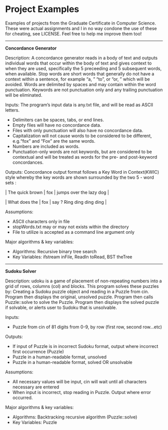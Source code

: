 # Project Examples
Examples of projects from the Graduate Certificate in Computer Science. 
These were actual assignments and I in no way condone the use of these 
for cheating, see LICENSE. Feel free to help me improve them too!

******************************************************************************
**Concordance Generator**

Description:
A concordance generator reads in a body of text and outputs individual words
that occur within the body of text and gives context to when they are used, 
specifically the 5 preceeding and 5 subsequent words, when available.
Stop words are short words that generally do not have a context within a 
sentence, for example “a, ” “to”, or “or, ” which will be avoided.
Words are delimited by spaces and may contain within the word punctuation.
Keywords are not punctuation only and any trailing punctuation will be 
eliminated.

Inputs: 
The program’s input data is any.txt file, and will be read as ASCII letters.
* Delimiters can be spaces, tabs, or end lines.
* Empty files will have no concordance data.
* Files with only punctuation will also have no concordance data.
* Capitalization will not cause words to be considered to be different, 
  e.g.“fox” and “Fox” are  the same words.
* Numbers are included as words.
* Punctuation-only words are not keywords, but are considered to be
  contextual and will be treated as words for the pre- and post-keyword
  concordances.

Outputs:
Concordance output format follows a Key Word in Context(KWIC) style whereby 
the key words are shown surrounded by the two 5 - word sets :

|  The quick brown | fox | jumps over the lazy dog    |

|    What does the | fox |	say ? Ring ding ding ding |

Assumptions:
* ASCII characters only in file
* stopWords.txt may or may not exists within the directory
* File to utilize is accepted as a command line argument only

Major algorithms & key variables:
* Algorithms: Recursive binary tree search
* Key Variables: ifstream inFile, ReadIn toRead, BST theTree

******************************************************************************
**Sudoku Solver**

Description:
udoku is a game of placement of non-repeating numbers into a grid of rows,
columns (col) and blocks. This program solves these puzzles by:
Creating a Sudoku puzzle object and reading in a Puzzle from cin. Program then
displays the original, unsolved puzzle. Program then calls Puzzle::solve
to solve the Puzzle. Program then displays the solved puzzle if solvable,
or alerts user to Sudoku that is unsolvable.

Inputs: 
* Puzzle from cin of 81 digits from 0-9, by row (first row, second row...etc)

Outputs:
* If input of Puzzle is in incorrect Sudoku format, output where incorrect 
  first occurrence (Puzzle)
* Puzzle in a human-readable format, unsolved
* Puzzle in a human-readable format, solved OR unsolvable

Assumptions:
* All necessary values will be input, cin will wait until all characters
  necessary are entered
* When input is incorrect, stop reading in Puzzle. Output where error 
  occurred.

Major algorithms & key variables:
* Algorithms: Backtracking recursive algorithm (Puzzle::solve)
* Key Variables: Puzzle
